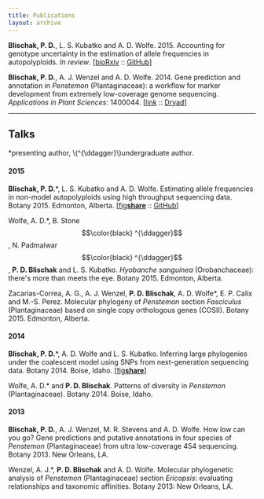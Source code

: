 ```yaml
---
title: Publications
layout: archive
---
```


**Blischak, P. D.**, L. S. Kubatko and A. D. Wolfe. 2015. 
Accounting for genotype uncertainty in the estimation of allele frequencies in autopolyploids. 
*In review*. [<a href="http://biorxiv.org/content/early/2015/07/02/021907" target="_blank">bioRxiv</a> :: 
<a href="https://github.com/pblischak/polyfreqs-ms-data" target="_blank">GitHub</a>]

**Blischak, P. D.**, A. J. Wenzel and A. D. Wolfe. 2014. 
Gene prediction and annotation in *Penstemon* (Plantaginaceae): a workflow for marker development from extremely low-coverage genome sequencing. 
*Applications in Plant Sciences*: 1400044. [<a href="http://www.bioone.org/doi/abs/10.3732/apps.1400044" target="_blank">link</a> :: 
<a href="http://doi.org/10.5061/dryad.f6s22" target="_blank">Dryad</a>]

--------

## Talks

\*presenting author, \\(^{\ddagger}\\)undergraduate author.

#### 2015

**Blischak, P. D.**\*, L. S. Kubatko and A. D. Wolfe. 
Estimating allele frequencies in non-model autopolyploids using high throughput sequencing data. 
Botany 2015. Edmonton, Alberta. 
[<a href="http://figshare.com/account/my_data" target="_blank">fig<strong>share</strong></a> :: 
<a href="https://github.com/" target="_blank">GitHub</a>]

Wolfe, A. D.\*, B. Stone$$\color{black} ^{\ddagger}$$, N. Padmalwar$$\color{black} ^{\ddagger}$$, **P. D. Blischak** and L. S. Kubatko. 
*Hyobanche sanguinea* (Orobanchaceae): there's more than meets the eye. 
Botany 2015. Edmonton, Alberta.

Zacarias-Correa, A. G., A. J. Wenzel, **P. D. Blischak**, A. D. Wolfe\*, E. P. Calix and M.-S. Perez. 
Molecular phylogeny of *Penstemon* section *Fasciculus* (Plantaginaceae) based on single copy orthologous genes (COSII). 
Botany 2015. Edmonton, Alberta.

#### 2014

**Blischak, P. D.**\*, A. D. Wolfe and L. S. Kubatko. 
Inferring large phylogenies under the coalescent model using SNPs from next-generation sequencing data. 
Botany 2014. Boise, Idaho. 
[<a href="http://dx.doi.org/10.6084/m9.figshare.1436072" target="_blank">fig<strong>share</strong></a>]

Wolfe, A. D.\* and **P. D. Blischak**. 
Patterns of diversity in *Penstemon* (Plantaginaceae). 
Botany 2014. Boise, Idaho.

#### 2013

**Blischak, P. D.**, A. J. Wenzel, M. R. Stevens and A. D. Wolfe. 
How low can you go? 
Gene predictions and putative annotations in four species of *Penstemon* (Plantaginaceae) from ultra low-coverage 454 sequencing. 
Botany 2013. New Orleans, LA.

Wenzel, A. J.\*, **P. D. Blischak** and A. D. Wolfe. 
Molecular phylogenetic analysis of *Penstemon* (Plantaginaceae) section *Ericopsis*: evaluating relationships and taxonomic affinities. 
Botany 2013: New Orleans, LA.